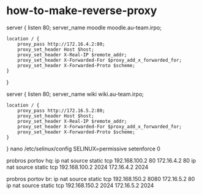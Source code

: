 # how-to-make-reverse-proxy
server {
    listen 80;
    server_name moodle moodle.au-team.irpo;

    location / {
        proxy_pass http://172.16.4.2:80;
        proxy_set_header Host $host;
        proxy_set_header X-Real-IP $remote_addr;
        proxy_set_header X-Forwarded-For $proxy_add_x_forwarded_for;
        proxy_set_header X-Forwarded-Proto $scheme;
    }
}

server {
    listen 80;
    server_name wiki wiki.au-team.irpo;

    location / {
        proxy_pass http://172.16.5.2:80;
        proxy_set_header Host $host;
        proxy_set_header X-Real-IP $remote_addr;
        proxy_set_header X-Forwarded-For $proxy_add_x_forwarded_for;
        proxy_set_header X-Forwarded-Proto $scheme;
    }
}
nano /etc/selinux/config
SELINUX=permissive
setenforce 0

probros portov hq:
ip nat source static tcp 192.168.100.2 80 172.16.4.2 80
ip nat source static tcp 192.168.100.2 2024 172.16.4.2 2024



probros portov br:
ip nat source static tcp 192.168.150.2 8080 172.16.5.2 80
ip nat source static tcp 192.168.150.2 2024 172.16.5.2 2024

